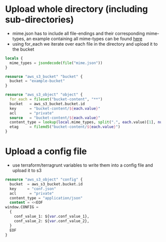 # Upload whole directory (including sub-directories)

- mime.json has to include all file-endings and their corresponding mime-types, an example containing all mime-types can be found [here](https://github.com/micnic/mime.json)
- using for_each we iterate over each file in the directory and upload it to the bucket

```terraform
locals {  
  mime_types = jsondecode(file("mime.json"))  
}

resource "aws_s3_bucket" "bucket" {  
  bucket = "example-bucket"  
}

resource "aws_s3_object" "object" {  
  for_each = fileset("bucket-content", "**")
  bucket   = aws_s3_bucket.bucket.id  
  key      = "bucket-content/${each.value}"  
  acl      = "private"  
  source   = "bucket-content/${each.value}"  
  content_type = lookup(local.mime_types, split(".", each.value)[1], null)  
  etag     = filemd5("bucket-content/${each.value}")  
}
```

# Upload a config file

- use terraform/terragrunt variables to write them into a config file and upload it to s3

```terraform
resource "aws_s3_object" "config" {  
  bucket  = aws_s3_bucket.bucket.id  
  key     = "conf.json"  
  acl      = "private"
  content_type = "application/json"  
  content = <<EOF  
window.CONFIG =  
  {  
    conf_value_1: ${var.conf_value_1},  
    conf_value_2: ${var.conf_value_2},  
  }  
  EOF  
}
```